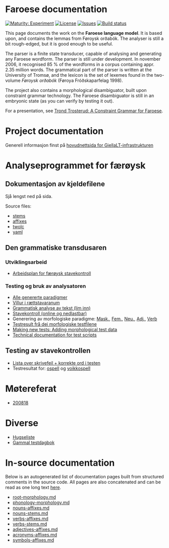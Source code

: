 # Faroese documentation

[![Maturity: Experiment](https://img.shields.io/badge/Maturity-Experiment-black.svg)](https://giellalt.github.io/MaturityClassification.html)
[![License](https://img.shields.io/github/license/giellalt/lang-fao)](https://raw.githubusercontent.com/giellalt/lang-fao/develop/LICENSE)
[![Issues](https://img.shields.io/github/issues/giellalt/lang-fao)](https://github.com/giellalt/lang-fao/issues)
[![Build status](https://github.com/giellalt/lang-fao/workflows/Speller%20CI+CD/badge.svg)](https://github.com/giellalt/lang-fao/actions)

This page documents the work on the **Faroese language model**. It is based upon, and contains the
lemmas from Føroysk orðabók. The analyser is still a bit rough-edged, but it is
good enough to be useful.

The parser is a finite state transducer, capable of analysing and generating any
Faroese wordform. The parser is still under development. In november 2006, it
recognised 85 % of the wordforms in a corpus containing appr. 2.35 million
words. The grammatical part of the parser is written at the University of
Tromsø, and the lexicon is the set of lexemes found in the two-volume
*Føroysk orðabók* (Føroya Fróðskaparfelag 1998).

The project also contains a morphological disambiguator, built upon constraint
grammar technology. The Faroese disambiguator is still in an embryonic state
(as you can verify by testing it out).

For a presentation, see
[Trond Trosterud: A Constraint Grammar for Faroese](http://dspace.ut.ee/bitstream/handle/10062/14289/proceedings.pdf?sequence=1").

# Project documentation

Generell informasjon finst på [hovudnettsida for GiellaLT-infrastrukturen](/)

Analyseprogrammet for færøysk
=============================

Dokumentasjon av kjeldefilene
-----------------------------

Sjå lengst ned på sida.

Source files:
- [stems](https://github.com/giellalt/lang-fao/tree/develop/src/fst/stems/)
- [affixes](https://github.com/giellalt/lang-fao/tree/develop/src/fst/affixes)
- [twolc](https://github.com/giellalt/lang-fao/tree/develop/src/fst/phonology.twolc)
- [yaml](https://github.com/giellalt/lang-fao/tree/develop/test/src/)

Den grammatiske transdusaren
----------------------------

### Utviklingsarbeid

-   [Arbeidsplan for færøysk stavekontroll](Stavekontroll.md)

### Testing og bruk av analysatoren

-   [Alle genererte paradigmer](AlleGenererteParadigmer.md)
-   [Víllur i rættstavaranum](vill.html)
-   [Grammatisk analyse av tekst (lim inn)](http://giellatekno.uit.no/cgi/d-fao.nob.html)
-   [Stavekontroll (online og nedlastbar)](http://divvun.org/proofing/online-speller.html)
-   Generering av morfologiske paradigme:
    [Mask.](word_form_nouns_generator-gt-norm_table_k.html),
    [Fem.](word_form_nouns_generator-gt-norm_table_kv.html),
    [Neu.](word_form_nouns_generator-gt-norm_table_h.html),
    [Adj.](word_form_nouns_generator-gt-norm_table_l.html),
    [Verb](word_form_nouns_generator-gt-norm_table_s.html)
-   [Testresult frå dei morfologiske testfilene](YamlResults.md)
-   [Making new tests: Adding morphological test data](/infra/infraremake/AddingMorphologicalTestData.html)
-   [Technical documentation for test scripts](/infra/infraremake/TestScriptsInTheNewInfra.html)

Testing av stavekontrollen
--------------------------

-   [Lista over skrivefeil + korrekte ord i testen](https://github.com/giellalt/lang-fao/tree/develop/test/data/typos.txt)
-   Testresultat for:
    [ospell](https://github.com/giellalt/lang-fao/tree/develop/devtools/speller_result_typos.to.html)
    og
    [voikkospell](https://github.com/giellalt/lang-fao/tree/develop/devtools/speller_result_typos.vk.html)

Møtereferat
===========

- [200818](200818.md)

Diverse
=======

-   [Hugseliste](TekniskHugseliste.md)
-   [Gammal testdagbok](fao-testdiary.md)

# In-source documentation

Below is an autogenerated list of documentation pages built from structured comments in the source code. All pages are also concatenated and can be read as one long text [here](fao.md).
* [root-morphology.md](root-morphology.md)
* [phonology-morphology.md](phonology-morphology.md)
* [nouns-affixes.md](nouns-affixes.md)
* [nouns-stems.md](nouns-stems.md)
* [verbs-affixes.md](verbs-affixes.md)
* [verbs-stems.md](verbs-stems.md)
* [adjectives-affixes.md](adjectives-affixes.md)
* [acronyms-affixes.md](acronyms-affixes.md)
* [symbols-affixes.md](symbols-affixes.md)
